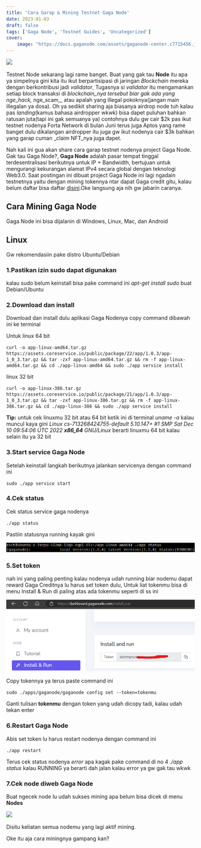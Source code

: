 ```yaml
---
title: 'Cara Garap & Mining Testnet Gaga Node'
date: 2023-01-03
draft: false
tags: ['Gaga Node', 'Testnet Guides', 'Uncategorized']
cover:
    image: "https://docs.gaganode.com/assets/gaganode-center.c7715456.jpeg"
---
```


![](https://docs.gaganode.com/assets/gaganode-center.c7715456.jpeg)

Testnet Node sekarang lagi rame banget. Buat yang gak tau **Node** itu apa ya simpelnya gini kita itu ikut berpartisipasi di jaringan _Blockchain_ mereka dengan berkontribusi jadi _validator_, Tugasnya si _validator_ itu mengamankan setiap block transaksi di _blockchain_nya tersebut biar gak ada yang nge_hack,_ nge_scam,_ atau apalah yang illegal pokoknya(jangan main illegalan ya dosa). Oh ya sedikit sharing aja biasanya airdrop node tuh kalau pas _landing_(kamus bahasa airdropper wkwk) bisa dapet puluhan bahkan ratusan juta(tapi ini gak semuanya ya) contohnya dulu gw cair $2k pas ikut testnet nodenya Forta Network di bulan Juni terus juga Aptos yang rame banget dulu dikalangan airdropper itu juga gw ikut nodenya cair $3k bahkan yang garap cuman _claim NFT_nya juga dapet.

Nah kali ini gua akan share cara garap testnet nodenya project Gaga Node. Gak tau Gaga Node?, **Gaga Node** adalah pasar tempat tinggal terdesentralisasi berikutnya untuk IP + Bandwidth, bertujuan untuk mengurangi kekurangan alamat IPv4 secara global dengan teknologi Web3.0. Saat postingan ini dibuat project Gaga Node ini lagi ngadain testnetnya yaitu dengan mining tokennya ntar dapat Gaga credit gitu, kalau belum daftar bisa daftar [disini](https://dashboard.gaganode.com/register?referral_code=ikkmmyouxz).Oke langsung aja nih gw jabarin caranya.

## Cara Mining Gaga Node

Gaga Node ini bisa dijalanin di Windows, Linux, Mac, dan Android

## Linux

Gw rekomendasiin pake distro Ubuntu/Debian

### 1.Pastikan izin sudo dapat digunakan

kalau sudo belum keinstall bisa pake command ini _apt-get install sudo_ buat Debian/Ubuntu

### 2.Download dan install

Download dan install dulu aplikasi Gaga Nodenya copy command dibawah ini ke terminal

Untuk linux 64 bit

```
curl -o app-linux-amd64.tar.gz https://assets.coreservice.io/public/package/22/app/1.0.3/app-1_0_3.tar.gz && tar -zxf app-linux-amd64.tar.gz && rm -f app-linux-amd64.tar.gz && cd ./app-linux-amd64 && sudo ./app service install 
```

linux 32 bit

```
curl -o app-linux-386.tar.gz https://assets.coreservice.io/public/package/21/app/1.0.3/app-1_0_3.tar.gz && tar -zxf app-linux-386.tar.gz && rm -f app-linux-386.tar.gz && cd ./app-linux-386 && sudo ./app service install 
```

**Tip:** untuk cek linuxmu 32 bit atau 64 bit ketik ini di terminal _uname -a_ kalau muncul kaya gini _Linux cs-713268424755-default 5.10.147+ #1 SMP Sat Dec 10 09:54:06 UTC 2022 **x86\_64** GNU/Linux_ berarti linuxmu 64 bit kalau selain itu ya 32 bit

### 3.Start service Gaga Node

Setelah keinstall langkah berikutnya jalankan servicenya dengan command ini

```
sudo ./app service start
```

### 4.Cek status

Cek status service gaga nodenya

```
./app status
```

Pastiin statusnya running kayak gini

![](./img/appstatus.png)

### 5.Set token

nah ini yang paling penting kalau nodenya udah running biar nodemu dapat reward Gaga Creditnya lu harus set token dulu, Untuk liat tokenmu bisa di menu Install & Run di paling atas ada tokenmu seperti di ss ini

![](./img/installrun.png)

Copy tokennya ya terus paste command ini

```
sudo ./apps/gaganode/gaganode config set --token=tokenmu
```

Ganti tulisan **tokenmu** dengan token yang udah dicopy tadi, kalau udah tekan enter

### 6.Restart Gaga Node

Abis set token lu harus restart nodenya dengan command ini

```
./app restart
```

Terus cek status nodenya _error_ apa kagak pake command di no 4 _./app status_ kalau RUNNING ya berarti dah jalan kalau error ya gw gak tau wkwk

### 7.Cek node diweb Gaga Node

Buat ngecek node lu udah sukses mining apa belum bisa dicek di menu **Nodes**

![](https://guides.bimasaktivalidator.my.id/wp-content/uploads/2023/01/image-5-1024x205.png)

Disitu keliatan semua nodemu yang lagi aktif mining.

Oke itu aja cara miningnya gampang kan?
